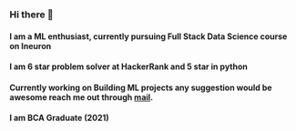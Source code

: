 ### Hi there 👋

#### I am a ML enthusiast, currently pursuing Full Stack Data Science course on Ineuron 
#### I am 6 star problem solver at HackerRank and 5 star in python
#### Currently working on Building ML projects any suggestion would be awesome reach me out through [mail](mailto:abhishekkaddipudi123@gmail.com).
#### I am BCA Graduate (2021) 
#### 




<!--
**Abhishekkaddipudi/Abhishekkaddipudi** is a ✨ _special_ ✨ repository because its `README.md` (this file) appears on your GitHub profile.

Here are some ideas to get you started:

- 🔭 I’m currently working on ...
- 🌱 I’m currently learning ...
- 👯 I’m looking to collaborate on ...
-
 I’m looking for help with ...
- 💬 Ask me about ...
- 📫 How to reach me: ...
- 😄 Pronouns: ...
- ⚡ Fun fact: ...
-->
